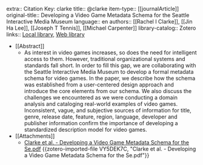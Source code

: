 extra:: Citation Key: clarke
title:: @clarke
item-type:: [[journalArticle]]
original-title:: Developing a Video Game Metadata Schema for the Seattle Interactive Media Museum
language:: en
authors:: [[Rachel I Clarke]], [[Jin Ha Lee]], [[Joseph T Tennis]], [[Michael Carpenter]]
library-catalog:: Zotero
links:: [Local library](zotero://select/groups/2386895/items/3KIDKFFT), [Web library](https://www.zotero.org/groups/2386895/items/3KIDKFFT)

- [[Abstract]]
	- As interest in video games increases, so does the need for intelligent access to them. However, traditional organizational systems and standards fall short. In order to fill this gap, we are collaborating with the Seattle Interactive Media Museum to develop a formal metadata schema for video games. In the paper, we describe how the schema was established from a user-centered design approach and introduce the core elements from our schema. We also discuss the challenges we encountered as we were conducting a domain analysis and cataloging real-world examples of video games. Inconsistent, vague, and subjective sources of information for title, genre, release date, feature, region, language, developer and publisher information confirm the importance of developing a standardized description model for video games.
- [[Attachments]]
	- [Clarke et al. - Developing a Video Game Metadata Schema for the Se.pdf](https://core.ac.uk/download/pdf/215710745.pdf) {{zotero-imported-file VY5DEK7C, "Clarke et al. - Developing a Video Game Metadata Schema for the Se.pdf"}}